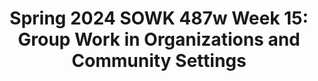 ---
layout: single_embed_slide
title: "Spring 2024 SOWK 487w Week 15: Group Work in Organizations and Community Settings"
presentation_id: vw832w
canonical_url: /presentations/vw832w/
slides:
  - slide_name: ../deck-12643-large-0.jpeg
    slide_thumbnail: ../deck-12643-thumb-0.jpeg
    slide_text: >
      Group Work in Organizational and Community Settings Dr. Jacob Campbell, LICSW at Heritage University Spring 2024 SOWK 487

  - slide_name: ../deck-12643-large-1.jpeg
    slide_thumbnail: ../deck-12643-thumb-1.jpeg
    slide_text: >
      Prioritize Your Values Put First Things First • Acceptance • Love • Family • Money • Friends • Respect • Health • Spirituality • Honesty • What you want

  - slide_name: ../deck-12643-large-2.jpeg
    slide_thumbnail: ../deck-12643-thumb-2.jpeg
    slide_text: >
      Environmental Characteristics Structural Characteristics Partnership Programs and Interventions Group Dynamics Characteristics of Effective Partnerships ff Jacob Campbell, Ph.D. LICSW Heritage University Intermediate Output Measures Measure of of Partnership Partnership Effectiveness Effectiveness Conceptual Framework for Assessing Group Dynamics as an Aspect of the E ectiveness of the CBPR Partnership Process (Schulz et al., 2017) SOWK 487 Spring 2024

  - slide_name: ../deck-12643-large-3.jpeg
    slide_thumbnail: ../deck-12643-thumb-3.jpeg
    slide_text: >
      Environmental Characteristics • Previous collaboration • Community response to issue • Geographic/cultural diversity • Social and economic determinants of health • Challenges/barriers (e.g. institutional policies, time constraints) Jacob Campbell, Ph.D. LICSW Heritage University (Schulz et al., 2017) SOWK 487 Spring 2024

  - slide_name: ../deck-12643-large-4.jpeg
    slide_thumbnail: ../deck-12643-thumb-4.jpeg
    slide_text: >
      Structural Characteristics Membership Complexity Formalization Jacob Campbell, Ph.D. LICSW Heritage University (Schulz et al., 2017) SOWK 487 Spring 2024

  - slide_name: ../deck-12643-large-5.jpeg
    slide_thumbnail: ../deck-12643-thumb-5.jpeg
    slide_text: >
      Group Dynamics Characteristics of Effective Partnerships • Shared leadership, including task and maintenance leadership behaviors • Agreed-upon problem-solving processes • Two-way open communication • Shared power, in luence and resources • Recognition of con licts and constructive con lict resolution • Development of mutual trust • Cooperative development of goals and shared vision • Participatory decision making process that are lexible and use consensus for important decisions • Well-organized meetings with collaboratively developed agendas and facilitation consistent with these characteristics (management) f f (Schulz et al., 2017) f f Jacob Campbell, Ph.D. LICSW Heritage University • Collaborative evaluation of both task/ goal and process objectives SOWK 487 Spring 2024

  - slide_name: ../deck-12643-large-6.jpeg
    slide_thumbnail: ../deck-12643-thumb-6.jpeg
    slide_text: >
      Group Dynamics Characteristics of Effective Partnerships Partnership Programs and Interventions Jacob Campbell, Ph.D. LICSW Heritage University (Schulz et al., 2017) SOWK 487 Spring 2024

  - slide_name: ../deck-12643-large-7.jpeg
    slide_thumbnail: ../deck-12643-thumb-7.jpeg
    slide_text: >
      Intermediate Measure of Partnership Effectiveness • Perceived effectiveness of the group in achieving its goals • Perceived personal, organizational, and community bene its and costs of participation • Extent of membership involvement f Jacob Campbell, Ph.D. LICSW Heritage University • Shared ownership and cohesiveness/commitment to collaborative efforts • Individual, group and community empowerment: Future expectations of effectiveness • Bridging social ties • Synergy (Schulz et al., 2017) SOWK 487 Spring 2024

  - slide_name: ../deck-12643-large-8.jpeg
    slide_thumbnail: ../deck-12643-thumb-8.jpeg
    slide_text: >
      Output Measures of Partnership Effectiveness • Achievement of program and policy objectives (e.g., collaborative problem solving, quality of life, health) • Institutionalization of programs and/or partnerships Jacob Campbell, Ph.D. LICSW Heritage University (Schulz et al., 2017) SOWK 487 Spring 2024

  - slide_name: ../deck-12643-large-9.jpeg
    slide_thumbnail: ../deck-12643-thumb-9.jpeg
    slide_text: >
      Ethical Dilemmas in Macro Social Work Practice

  - slide_name: ../deck-12643-large-10.jpeg
    slide_thumbnail: ../deck-12643-thumb-10.jpeg
    slide_text: >
      Disciplinary Perspectives A Type of Progression multidisciplinary Multidisciplinarity draws on knowledge from different disciplines but stays within their boundaries Jacob Campbell, Ph.D. LICSW Heritage University interdisciplinary transdisciplinary Interdisciplinarity analyzes, Transdisciplinarity integrates synthesizes and harmonizes the natural, social and health links between disciplines into sciences in a humanities a coordinated and coherent context, and transcends whole their traditional boundaries (Choi & Pak, 2006) SOWK 487 Spring 2024

  - slide_name: ../deck-12643-large-11.jpeg
    slide_thumbnail: ../deck-12643-thumb-11.jpeg
    slide_text: >
      Local Examples of multidisciplinary or interdisciplinary groups Photo by Antenna on Unsplash

  - slide_name: ../deck-12643-large-12.jpeg
    slide_thumbnail: ../deck-12643-thumb-12.jpeg
    slide_text: >
      De inition of a Team What is included in a team Di erent Disciplines Common Purpose Professional Perspectives Client and Family Integration Active Communication Expertise-Based Roles Collaboration f ff Jacob Campbell, Ph.D. LICSW Heritage University (Bronstein & Abramson, 2017) SOWK 487 Spring 2024

  - slide_name: ../deck-12643-large-13.jpeg
    slide_thumbnail: ../deck-12643-thumb-13.jpeg
    slide_text: >
      Characteristics of a “good team” as identi ied by team members • Good communication • Respecting/understanding roles • Appropriate skill mix • Quality and outcomes of care • Appropriate team processes and resources f Jacob Campbell, Ph.D. LICSW Heritage University (Nancarrow et al., 2013) SOWK 487 Spring 2024

  - slide_name: ../deck-12643-large-14.jpeg
    slide_thumbnail: ../deck-12643-thumb-14.jpeg
    slide_text: >
      Characteristics of a “good team” as identi ied by team members • Clear vision • Flexibility • Leadership and management • Team culture • Training and development opportunities f Jacob Campbell, Ph.D. LICSW Heritage University (Nancarrow et al., 2013) SOWK 487 Spring 2024

  - slide_name: ../deck-12643-large-15.jpeg
    slide_thumbnail: ../deck-12643-thumb-15.jpeg
    slide_text: >
      Characteristics of a “good team” as identi ied by team members • External image of the service • Personal attributes • Individual rewards and opportunity f Jacob Campbell, Ph.D. LICSW Heritage University (Nancarrow et al., 2013) SOWK 487 Spring 2024

  - slide_name: ../deck-12643-large-16.jpeg
    slide_thumbnail: ../deck-12643-thumb-16.jpeg
    slide_text: >
      Ninja Jacob Campbell, Ph.D. LICSW Heritage University SOWK 487 Spring 2024

---